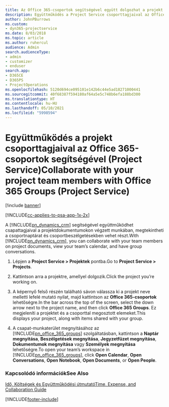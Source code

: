 ```yaml
---
title: Az Office 365-csoportok segítségével együtt dolgozhat a projekt csapattagjaival
description: Együttműködés a Project Service csoporttagjaival az Office 365-csoportok szolgáltatáson keresztül
author: JohnPBurrows
ms.custom:
- dyn365-projectservice
ms.date: 8/03/2018
ms.topic: article
ms.author: ruhercul
audience: Admin
search.audienceType:
- admin
- customizer
- enduser
search.app:
- D365CE
- D365PS
- ProjectOperations
ms.openlocfilehash: 5120d694ce095101e142b6c44e5ad18271000441
ms.sourcegitcommit: 40f68387f594180af64a5e5c748b6efa188bd300
ms.translationtype: HT
ms.contentlocale: hu-HU
ms.lasthandoff: 05/10/2021
ms.locfileid: "5998594"
---
```

# <a name="collaborate-with-your-project-team-members-with-office-365-groups-project-service"></a><span data-ttu-id="1c13b-103">Együttműködés a projekt csoporttagjaival az Office 365-csoportok segítségével (Project Service)</span><span class="sxs-lookup"><span data-stu-id="1c13b-103">Collaborate with your project team members with Office 365 Groups (Project Service)</span></span>

[!include [banner](../includes/psa-now-project-operations.md)]

[!INCLUDE[cc-applies-to-psa-app-1x-2x](../includes/cc-applies-to-psa-app-1x-2x.md)]

<span data-ttu-id="1c13b-104">A [!INCLUDE[pn_dynamics_crm](../includes/pn-dynamics-crm.md)] segítségével együttműködhet csapattagjaival a projektdokumentumokon végzett munkában, megtekintheti a csoportnaptárat és csoportbeszélgetésekben vehet részt.</span><span class="sxs-lookup"><span data-stu-id="1c13b-104">With [!INCLUDE[pn_dynamics_crm](../includes/pn-dynamics-crm.md)], you can collaborate with your team members on project documents, view your team’s calendar, and have group conversations.</span></span>  
  
1. <span data-ttu-id="1c13b-105">Lépjen a **Project Service > Projektek** pontba.</span><span class="sxs-lookup"><span data-stu-id="1c13b-105">Go to **Project Service > Projects**.</span></span>  
  
2. <span data-ttu-id="1c13b-106">Kattintson arra a projektre, amellyel dolgozik.</span><span class="sxs-lookup"><span data-stu-id="1c13b-106">Click the project you’re working on.</span></span>  
  
3. <span data-ttu-id="1c13b-107">A képernyő felső részén található sávon válassza ki a projekt neve melletti lefelé mutató nyilat, majd kattintson az **Office 365-csoportok** lehetőségre.</span><span class="sxs-lookup"><span data-stu-id="1c13b-107">In the bar across the top of the screen, select the down arrow next to the project name, and then click **Office 365 Groups**.</span></span> <span data-ttu-id="1c13b-108">Ez megjeleníti a projektet és a csoporttal megosztott elemeket.</span><span class="sxs-lookup"><span data-stu-id="1c13b-108">This displays your project, along with items shared with your group.</span></span>  
  
4. <span data-ttu-id="1c13b-109">A csapat-munkaterület megnyitásához az [!INCLUDE[pn_office_365_groups](../includes/pn-office-365-groups.md)] szolgáltatásban, kattintson a **Naptár megnyitása**, **Beszélgetések megnyitása**, **Jegyzetfüzet megnyitása**, **Dokumentumok megnyitása** vagy **Személyek megnyitása** lehetőségre.</span><span class="sxs-lookup"><span data-stu-id="1c13b-109">To open your team’s workspace in [!INCLUDE[pn_office_365_groups](../includes/pn-office-365-groups.md)], click **Open Calendar**, **Open Conversations**, **Open Notebook**, **Open Documents**, or **Open People**.</span></span>  
  
### <a name="see-also"></a><span data-ttu-id="1c13b-110">Kapcsolódó információk</span><span class="sxs-lookup"><span data-stu-id="1c13b-110">See Also</span></span>  
 [<span data-ttu-id="1c13b-111">Idő, Költségek és Együttműködési útmutató</span><span class="sxs-lookup"><span data-stu-id="1c13b-111">Time, Expense, and Collaboration Guide</span></span>](../psa/time-expense-collaboration-guide.md)


[!INCLUDE[footer-include](../includes/footer-banner.md)]